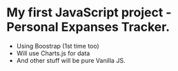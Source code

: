 # My first JavaScript project - Personal Expanses Tracker.

- Using Boostrap (1st time too)
- Will use Charts.js for data
- And other stuff will be pure Vanilla JS.
